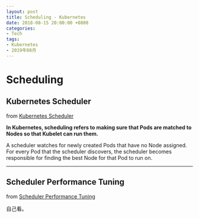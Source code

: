 ```yaml
---
layout: post
title: Scheduling - Kubernetes
date: 2018-08-15 20:00:00 +0800
categories:
- Tech
tags:
- Kubernetes
- 2019年08月
---
```


# Scheduling

## Kubernetes Scheduler

from [Kubernetes Scheduler](https://kubernetes.io/docs/concepts/scheduling/kube-scheduler/)

**In Kubernetes, scheduling refers to making sure that Pods are matched to Nodes so that Kubelet can run them.**

A scheduler watches for newly created Pods that have no Node assigned. For every Pod that the scheduler discovers, the scheduler becomes responsible for finding the best Node for that Pod to run on. 

----

## Scheduler Performance Tuning

from [Scheduler Performance Tuning](https://kubernetes.io/docs/concepts/scheduling/scheduler-perf-tuning/)

自己看。